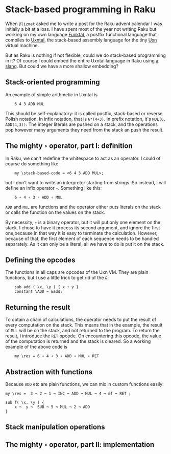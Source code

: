 # Stack-based programming in Raku

When `@lizmat` asked me to write a post for the Raku advent calendar I was initially a bit at a loss. I have spent most of the year not writing Raku but working on my own language [Funktal](https://limited.systems/articles/funktal/), a postfix functional language that compiles to [Uxntal](https://wiki.xxiivv.com/site/uxntal.html), the stack-based assembly language for the tiny [Uxn](https://wiki.xxiivv.com/site/uxn.html) virtual machine.

But as Raku is nothing if not flexible, could we do stack-based programming in it? Of course I could embed the entire Uxntal language in Raku using [a slang](https://raku.land/zef:lizmat/Slangify). But could we have a more shallow embedding?

## Stack-oriented programming

An example of simple arithmetic in Uxntal is

```perl6
    6 4 3 ADD MUL
```

This should be self-explanatory: it is called postfix, stack-based or reverse Polish notation. In infix notation, that is `6*(4+3)`. In prefix notation, it's `MUL(6, ADD(4,3))`. The integer literals are pushed on a stack, and the operations pop however many arguments they need from the stack an push the result.

## The mighty `∘` operator, part I: definition

In Raku, we can't redefine the whitespace to act as an operator. I could of course do something like

```perl6
    my \stack-based-code = <6 4 3 ADD MUL>;
```

but I don't want to write an interpreter starting from strings. So instead, I will define an infix operator `∘`. Something like this:

```perl6
    6 ∘ 4 ∘ 3 ∘ ADD ∘ MUL
```

`ADD` and `MUL` are functions and the operator either puts literals on the stack or calls the function on the values on the stack.

By necessity, `∘` is a binary operator, but it will put only one element on the stack. I chose to have it process its second argument, and ignore the first one,because in that way it is easy to terminate the calculation. However, because of that, the first element of each sequence needs to be handled separately. As it can only be a literal, all we have to do is put it on the stack.

## Defining the opcodes

The functions in all caps are opcodes of the Uxn VM. They are plain functions, but I use a little trick to get rid of the `&`:

```perl6
    sub add ( \x, \y ) { x + y } 
    constant \ADD = &add;
```

## Returning the result

To obtain a chain of calculations, the operator needs to put the result of every computation on the stack. This means that in the example, the result of `MUL` will be on the stack, and not returned to the program. To return the result, I introduce the `RET` opcode. On encountering this opcode, the value of the computation is returned and the stack is cleared. So a working example of the above code is

```perl6
    my \res = 6 ∘ 4 ∘ 3 ∘ ADD ∘ MUL ∘ RET
```

## Abstraction with functions

Because `ADD` etc are plain functions, we can mix in custom functions easily:

```perl6
my \res =  3 ¬ 2 ¬ 1 ¬ INC ¬ ADD ¬ MUL ¬ 4 ¬ &f ¬ RET ;

sub f( \x, \y ) {
    x ¬  y ¬  SUB ¬ 5 ¬ MUL ¬ 2 ¬ ADD
}
```


## Stack manipulation operations

## The mighty `∘` operator, part II: implementation